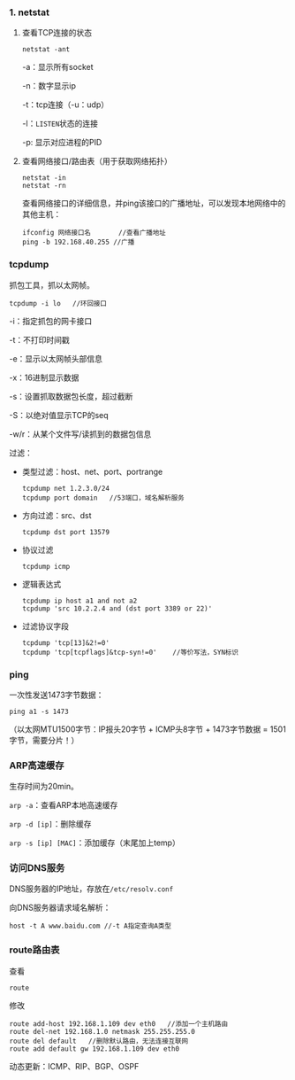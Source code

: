 ### 1. netstat

1. 查看TCP连接的状态

   ```
   netstat -ant
   ```

   -a：显示所有socket

   -n：数字显示ip

   -t：tcp连接（-u：udp）

   -l：`LISTEN`状态的连接

   -p: 显示对应进程的PID

2. 查看网络接口/路由表（用于获取网络拓扑）

   ```
   netstat -in
   netstat -rn
   ```

   查看网络接口的详细信息，并ping该接口的广播地址，可以发现本地网络中的其他主机：
   
   ```
   ifconfig 网络接口名		//查看广播地址
   ping -b 192.168.40.255 //广播
   ```
   
   

### tcpdump

抓包工具，抓以太网帧。

```
tcpdump -i lo	//环回接口
```

-i：指定抓包的网卡接口

-t：不打印时间戳

-e：显示以太网帧头部信息

-x：16进制显示数据

-s：设置抓取数据包长度，超过截断

-S：以绝对值显示TCP的seq

-w/r：从某个文件写/读抓到的数据包信息

过滤：

- 类型过滤：host、net、port、portrange

  ```
  tcpdump net 1.2.3.0/24
  tcpdump port domain	//53端口，域名解析服务
  ```

- 方向过滤：src、dst

  ```
  tcpdump dst port 13579
  ```

- 协议过滤

  ```
  tcpdump icmp
  ```

- 逻辑表达式

  ```
  tcpdump ip host a1 and not a2
  tcpdump 'src 10.2.2.4 and (dst port 3389 or 22)'
  ```

- 过滤协议字段

  ```
  tcpdump 'tcp[13]&2!=0'
  tcpdump 'tcp[tcpflags]&tcp-syn!=0'	//等价写法，SYN标识
  ```

### ping

一次性发送1473字节数据：

```
ping a1 -s 1473
```

（以太网MTU1500字节：IP报头20字节 + ICMP头8字节 + 1473字节数据 = 1501字节，需要分片！）









### ARP高速缓存

生存时间为20min。

`arp -a`：查看ARP本地高速缓存

`arp -d [ip]`：删除缓存

`arp -s [ip] [MAC]`：添加缓存（末尾加上temp）

### 访问DNS服务

DNS服务器的IP地址，存放在`/etc/resolv.conf`

向DNS服务器请求域名解析：

```
host -t A www.baidu.com //-t A指定查询A类型
```

### route路由表

查看

```
route
```

修改

```
route add-host 192.168.1.109 dev eth0	//添加一个主机路由
route del-net 192.168.1.0 netmask 255.255.255.0
route del default	//删除默认路由，无法连接互联网
route add default gw 192.168.1.109 dev eth0
```

动态更新：ICMP、RIP、BGP、OSPF

